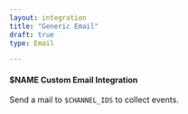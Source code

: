 ```yaml
---
layout: integration 
title: "Generic Email"
draft: true
type: Email

---
```


#### $NAME Custom Email Integration

Send a mail to ``$CHANNEL_IDS`` to collect events.
